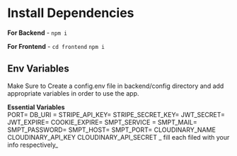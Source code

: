 # Install Dependencies

**For Backend**  -  `npm i`

**For Frontend**  -  `cd frontend`  `npm i`

## Env Variables

Make Sure to Create a config.env file in backend/config directory and add appropriate variables in order to use the app.

**Essential Variables**  
PORT= 
DB_URI = 
STRIPE_API_KEY= 
STRIPE_SECRET_KEY= 
JWT_SECRET= 
JWT_EXPIRE= 
COOKIE_EXPIRE= 
SMPT_SERVICE = 
SMPT_MAIL= 
SMPT_PASSWORD= 
SMPT_HOST= 
SMPT_PORT= 
CLOUDINARY_NAME 
CLOUDINARY_API_KEY 
CLOUDINARY_API_SECRET  _
fill each filed with your info respectively_